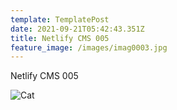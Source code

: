 ```yaml
---
template: TemplatePost
date: 2021-09-21T05:42:43.351Z
title: Netlify CMS 005
feature_image: /images/imag0003.jpg
---
```

Netlify CMS 005

![Cat](/images/first-article.jpg "Cat")